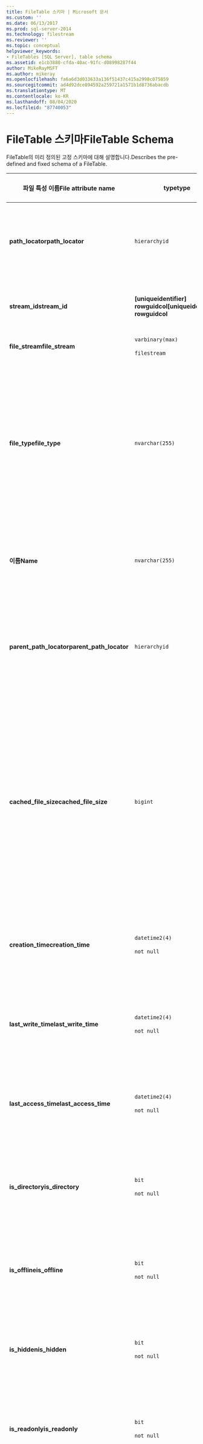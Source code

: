 ```yaml
---
title: FileTable 스키마 | Microsoft 문서
ms.custom: ''
ms.date: 06/13/2017
ms.prod: sql-server-2014
ms.technology: filestream
ms.reviewer: ''
ms.topic: conceptual
helpviewer_keywords:
- FileTables [SQL Server], table schema
ms.assetid: e1cb3880-cfda-40ac-91fc-d08998287f44
author: MikeRayMSFT
ms.author: mikeray
ms.openlocfilehash: fa6a6d3d033633a136f51437c415a2998c075859
ms.sourcegitcommit: ad4d92dce894592a259721a1571b1d8736abacdb
ms.translationtype: MT
ms.contentlocale: ko-KR
ms.lasthandoff: 08/04/2020
ms.locfileid: "87740053"
---
```

# <a name="filetable-schema"></a><span data-ttu-id="c72d1-102">FileTable 스키마</span><span class="sxs-lookup"><span data-stu-id="c72d1-102">FileTable Schema</span></span>
  <span data-ttu-id="c72d1-103">FileTable의 미리 정의된 고정 스키마에 대해 설명합니다.</span><span class="sxs-lookup"><span data-stu-id="c72d1-103">Describes the pre-defined and fixed schema of a FileTable.</span></span>  
  
|<span data-ttu-id="c72d1-104">파일 특성 이름</span><span class="sxs-lookup"><span data-stu-id="c72d1-104">File attribute name</span></span>|<span data-ttu-id="c72d1-105">type</span><span class="sxs-lookup"><span data-stu-id="c72d1-105">type</span></span>|<span data-ttu-id="c72d1-106">크기</span><span class="sxs-lookup"><span data-stu-id="c72d1-106">Size</span></span>|<span data-ttu-id="c72d1-107">기본값</span><span class="sxs-lookup"><span data-stu-id="c72d1-107">Default</span></span>|<span data-ttu-id="c72d1-108">Description</span><span class="sxs-lookup"><span data-stu-id="c72d1-108">Description</span></span>|<span data-ttu-id="c72d1-109">파일 시스템 접근성</span><span class="sxs-lookup"><span data-stu-id="c72d1-109">File system accessibility</span></span>|  
|-------------------------|----------|----------|-------------|-----------------|-------------------------------|  
|<span data-ttu-id="c72d1-110">**path_locator**</span><span class="sxs-lookup"><span data-stu-id="c72d1-110">**path_locator**</span></span>|`hierarchyid`|<span data-ttu-id="c72d1-111">변수</span><span class="sxs-lookup"><span data-stu-id="c72d1-111">variable</span></span>|<span data-ttu-id="c72d1-112">이 항목의 위치를 식별하는 `hierarchyid`입니다.</span><span class="sxs-lookup"><span data-stu-id="c72d1-112">A `hierarchyid` that identifies the position of this item.</span></span>|<span data-ttu-id="c72d1-113">계층적 FileNamespace에서 이 노드의 위치입니다.</span><span class="sxs-lookup"><span data-stu-id="c72d1-113">The position of this node in the hierarchical FileNamespace.</span></span><br /><br /> <span data-ttu-id="c72d1-114">테이블의 기본 키입니다.</span><span class="sxs-lookup"><span data-stu-id="c72d1-114">Primary key for the table.</span></span>|<span data-ttu-id="c72d1-115">Windows 경로 값을 설정하여 만들고 수정할 수 있습니다.</span><span class="sxs-lookup"><span data-stu-id="c72d1-115">Can be created and modified by setting the Windows path values.</span></span>|  
|<span data-ttu-id="c72d1-116">**stream_id**</span><span class="sxs-lookup"><span data-stu-id="c72d1-116">**stream_id**</span></span>|<span data-ttu-id="c72d1-117">**[uniqueidentifier] rowguidcol**</span><span class="sxs-lookup"><span data-stu-id="c72d1-117">**[uniqueidentifier] rowguidcol**</span></span>||<span data-ttu-id="c72d1-118">`NEWID()` 함수에서 반환되는 값</span><span class="sxs-lookup"><span data-stu-id="c72d1-118">A value returned by the `NEWID()` function.</span></span>|<span data-ttu-id="c72d1-119">FILESTREAM 데이터의 고유 ID입니다.</span><span class="sxs-lookup"><span data-stu-id="c72d1-119">A unique ID for the FILESTREAM data.</span></span>|<span data-ttu-id="c72d1-120">해당 사항 없음</span><span class="sxs-lookup"><span data-stu-id="c72d1-120">Not applicable.</span></span>|  
|<span data-ttu-id="c72d1-121">**file_stream**</span><span class="sxs-lookup"><span data-stu-id="c72d1-121">**file_stream**</span></span>|`varbinary(max)`<br /><br /> `filestream`|<span data-ttu-id="c72d1-122">변수</span><span class="sxs-lookup"><span data-stu-id="c72d1-122">variable</span></span>|<span data-ttu-id="c72d1-123">NULL</span><span class="sxs-lookup"><span data-stu-id="c72d1-123">NULL</span></span>|<span data-ttu-id="c72d1-124">FILESTREAM 데이터를 포함합니다.</span><span class="sxs-lookup"><span data-stu-id="c72d1-124">Contains the FILESTREAM data.</span></span>|<span data-ttu-id="c72d1-125">해당 사항 없음</span><span class="sxs-lookup"><span data-stu-id="c72d1-125">Not applicable.</span></span>|  
|<span data-ttu-id="c72d1-126">**file_type**</span><span class="sxs-lookup"><span data-stu-id="c72d1-126">**file_type**</span></span>|`nvarchar(255)`|<span data-ttu-id="c72d1-127">변수</span><span class="sxs-lookup"><span data-stu-id="c72d1-127">variable</span></span>|<span data-ttu-id="c72d1-128">NULL</span><span class="sxs-lookup"><span data-stu-id="c72d1-128">NULL.</span></span><br /><br /> <span data-ttu-id="c72d1-129">파일 시스템에서 만들기 또는 이름 바꾸기 작업을 수행하면 해당 이름에서 파일 확장명 값이 채워집니다.</span><span class="sxs-lookup"><span data-stu-id="c72d1-129">A create or rename operation in the file system populates the file extension value from the name.</span></span>|<span data-ttu-id="c72d1-130">파일의 유형을 나타냅니다.</span><span class="sxs-lookup"><span data-stu-id="c72d1-130">Represents the type of the file.</span></span><br /><br /> <span data-ttu-id="c72d1-131">전체 텍스트 인덱스를 만들 때 이 열을 `TYPE COLUMN`으로 사용할 수 있습니다.</span><span class="sxs-lookup"><span data-stu-id="c72d1-131">This column can be used as the `TYPE COLUMN` when you create a full-text index.</span></span><br /><br /> <span data-ttu-id="c72d1-132">**file_type** 은 지속형 계산 열입니다.</span><span class="sxs-lookup"><span data-stu-id="c72d1-132">**file_type** is a persisted computed column.</span></span>|<span data-ttu-id="c72d1-133">자동으로 계산되며,</span><span class="sxs-lookup"><span data-stu-id="c72d1-133">Calculated automatically.</span></span> <span data-ttu-id="c72d1-134">수동으로 설정할 수 없습니다.</span><span class="sxs-lookup"><span data-stu-id="c72d1-134">Cannot be set.</span></span>|  
|<span data-ttu-id="c72d1-135">**이름**</span><span class="sxs-lookup"><span data-stu-id="c72d1-135">**Name**</span></span>|`nvarchar(255)`|<span data-ttu-id="c72d1-136">변수</span><span class="sxs-lookup"><span data-stu-id="c72d1-136">variable</span></span>|<span data-ttu-id="c72d1-137">GUID 값</span><span class="sxs-lookup"><span data-stu-id="c72d1-137">GUID value.</span></span>|<span data-ttu-id="c72d1-138">파일 또는 디렉터리 이름입니다.</span><span class="sxs-lookup"><span data-stu-id="c72d1-138">The file or directory name.</span></span>|<span data-ttu-id="c72d1-139">Windows API를 사용하여 만들거나 수정할 수 있습니다.</span><span class="sxs-lookup"><span data-stu-id="c72d1-139">Can be created or modified by using Windows APIs.</span></span>|  
|<span data-ttu-id="c72d1-140">**parent_path_locator**</span><span class="sxs-lookup"><span data-stu-id="c72d1-140">**parent_path_locator**</span></span>|`hierarchyid`|<span data-ttu-id="c72d1-141">변수</span><span class="sxs-lookup"><span data-stu-id="c72d1-141">variable</span></span>|<span data-ttu-id="c72d1-142">이 항목을 포함하는 디렉터리를 식별하는 `hierarchyid`입니다.</span><span class="sxs-lookup"><span data-stu-id="c72d1-142">A `hierarchyid` that identifies the directory that contains this item.</span></span>|<span data-ttu-id="c72d1-143">포함 디렉터리의 `hierarchyid`입니다.</span><span class="sxs-lookup"><span data-stu-id="c72d1-143">The `hierarchyid` of the containing directory.</span></span><br /><br /> <span data-ttu-id="c72d1-144">**parent_path_locator** 는 지속형 계산 열입니다.</span><span class="sxs-lookup"><span data-stu-id="c72d1-144">**parent_path_locator** is a persisted computed column.</span></span>|<span data-ttu-id="c72d1-145">자동으로 계산되며,</span><span class="sxs-lookup"><span data-stu-id="c72d1-145">Calculated automatically.</span></span> <span data-ttu-id="c72d1-146">수동으로 설정할 수 없습니다.</span><span class="sxs-lookup"><span data-stu-id="c72d1-146">Cannot be set.</span></span>|  
|<span data-ttu-id="c72d1-147">**cached_file_size**</span><span class="sxs-lookup"><span data-stu-id="c72d1-147">**cached_file_size**</span></span>|`bigint`|||<span data-ttu-id="c72d1-148">FILESTREAM 데이터의 크기(바이트)입니다.</span><span class="sxs-lookup"><span data-stu-id="c72d1-148">The size in bytes of the FILESTREAM data.</span></span><br /><br /> <span data-ttu-id="c72d1-149">**cached_file_size** 는 지속형 계산 열입니다.</span><span class="sxs-lookup"><span data-stu-id="c72d1-149">**cached_file_size** is a persisted computed column.</span></span>|<span data-ttu-id="c72d1-150">캐시된 파일 크기는 자동으로 최신 상태로 업데이트되지만 특수한 상황에서는 동기화되지 않을 수 있습니다.</span><span class="sxs-lookup"><span data-stu-id="c72d1-150">Although the cached file size is automatically kept up to date, it can go out of sync in unusual circumstances.</span></span> <span data-ttu-id="c72d1-151">정확한 크기를 계산하려면 `DATALENGTH()` 함수를 사용합니다.</span><span class="sxs-lookup"><span data-stu-id="c72d1-151">To calculate the exact size, use the `DATALENGTH()` function.</span></span>|  
|<span data-ttu-id="c72d1-152">**creation_time**</span><span class="sxs-lookup"><span data-stu-id="c72d1-152">**creation_time**</span></span>|`datetime2(4)`<br /><br /> `not null`|<span data-ttu-id="c72d1-153">8바이트</span><span class="sxs-lookup"><span data-stu-id="c72d1-153">8 bytes</span></span>|<span data-ttu-id="c72d1-154">현재 시간입니다.</span><span class="sxs-lookup"><span data-stu-id="c72d1-154">Current time.</span></span>|<span data-ttu-id="c72d1-155">파일을 만든 날짜와 시간입니다.</span><span class="sxs-lookup"><span data-stu-id="c72d1-155">The date and time that the file was created.</span></span>|<span data-ttu-id="c72d1-156">자동으로 계산되며,</span><span class="sxs-lookup"><span data-stu-id="c72d1-156">Calculated automatically.</span></span> <span data-ttu-id="c72d1-157">Windows API를 사용하여 설정할 수도 있습니다.</span><span class="sxs-lookup"><span data-stu-id="c72d1-157">Can also be set by using Windows APIs.</span></span>|  
|<span data-ttu-id="c72d1-158">**last_write_time**</span><span class="sxs-lookup"><span data-stu-id="c72d1-158">**last_write_time**</span></span>|`datetime2(4)`<br /><br /> `not null`|<span data-ttu-id="c72d1-159">8바이트</span><span class="sxs-lookup"><span data-stu-id="c72d1-159">8 bytes</span></span>|<span data-ttu-id="c72d1-160">현재 시간입니다.</span><span class="sxs-lookup"><span data-stu-id="c72d1-160">Current time.</span></span>|<span data-ttu-id="c72d1-161">파일을 마지막으로 업데이트한 날짜와 시간입니다.</span><span class="sxs-lookup"><span data-stu-id="c72d1-161">The date and time that the file was last updated.</span></span>|<span data-ttu-id="c72d1-162">자동으로 계산되며,</span><span class="sxs-lookup"><span data-stu-id="c72d1-162">Calculated automatically.</span></span> <span data-ttu-id="c72d1-163">Windows API를 사용하여 설정할 수도 있습니다.</span><span class="sxs-lookup"><span data-stu-id="c72d1-163">Can also be set by using Windows APIs.</span></span>|  
|<span data-ttu-id="c72d1-164">**last_access_time**</span><span class="sxs-lookup"><span data-stu-id="c72d1-164">**last_access_time**</span></span>|`datetime2(4)`<br /><br /> `not null`|<span data-ttu-id="c72d1-165">8바이트</span><span class="sxs-lookup"><span data-stu-id="c72d1-165">8 bytes</span></span>|<span data-ttu-id="c72d1-166">현재 시간입니다.</span><span class="sxs-lookup"><span data-stu-id="c72d1-166">Current time.</span></span>|<span data-ttu-id="c72d1-167">파일에 마지막으로 액세스한 날짜와 시간입니다.</span><span class="sxs-lookup"><span data-stu-id="c72d1-167">The date and time that the file was last accessed.</span></span>|<span data-ttu-id="c72d1-168">자동으로 계산되며,</span><span class="sxs-lookup"><span data-stu-id="c72d1-168">Calculated automatically.</span></span> <span data-ttu-id="c72d1-169">Windows API를 사용하여 설정할 수도 있습니다.</span><span class="sxs-lookup"><span data-stu-id="c72d1-169">Can also be set by using Windows APIs.</span></span>|  
|<span data-ttu-id="c72d1-170">**is_directory**</span><span class="sxs-lookup"><span data-stu-id="c72d1-170">**is_directory**</span></span>|`bit`<br /><br /> `not null`|<span data-ttu-id="c72d1-171">1바이트</span><span class="sxs-lookup"><span data-stu-id="c72d1-171">1 byte</span></span>|<span data-ttu-id="c72d1-172">FALSE</span><span class="sxs-lookup"><span data-stu-id="c72d1-172">FALSE</span></span>|<span data-ttu-id="c72d1-173">행이 디렉터리를 나타내는지 여부를 표시합니다.</span><span class="sxs-lookup"><span data-stu-id="c72d1-173">Indicates whether the row represents a directory.</span></span> <span data-ttu-id="c72d1-174">이 값은 자동으로 계산되며, 수동으로 설정할 수 없습니다.</span><span class="sxs-lookup"><span data-stu-id="c72d1-174">This value is calculated automatically, and cannot be set.</span></span>|<span data-ttu-id="c72d1-175">자동으로 계산되며,</span><span class="sxs-lookup"><span data-stu-id="c72d1-175">Calculated automatically.</span></span> <span data-ttu-id="c72d1-176">수동으로 설정할 수 없습니다.</span><span class="sxs-lookup"><span data-stu-id="c72d1-176">Cannot be set.</span></span>|  
|<span data-ttu-id="c72d1-177">**is_offline**</span><span class="sxs-lookup"><span data-stu-id="c72d1-177">**is_offline**</span></span>|`bit`<br /><br /> `not null`|<span data-ttu-id="c72d1-178">1바이트</span><span class="sxs-lookup"><span data-stu-id="c72d1-178">1 byte</span></span>|<span data-ttu-id="c72d1-179">FALSE</span><span class="sxs-lookup"><span data-stu-id="c72d1-179">FALSE</span></span>|<span data-ttu-id="c72d1-180">오프라인 파일 특성입니다.</span><span class="sxs-lookup"><span data-stu-id="c72d1-180">Offline file attribute.</span></span>|<span data-ttu-id="c72d1-181">자동으로 계산되며,</span><span class="sxs-lookup"><span data-stu-id="c72d1-181">Calculated automatically.</span></span> <span data-ttu-id="c72d1-182">Windows API를 사용하여 설정할 수도 있습니다.</span><span class="sxs-lookup"><span data-stu-id="c72d1-182">Can also be set by using Windows APIs.</span></span>|  
|<span data-ttu-id="c72d1-183">**is_hidden**</span><span class="sxs-lookup"><span data-stu-id="c72d1-183">**is_hidden**</span></span>|`bit`<br /><br /> `not null`|<span data-ttu-id="c72d1-184">1바이트</span><span class="sxs-lookup"><span data-stu-id="c72d1-184">1 byte</span></span>|<span data-ttu-id="c72d1-185">FALSE</span><span class="sxs-lookup"><span data-stu-id="c72d1-185">FALSE</span></span>|<span data-ttu-id="c72d1-186">숨겨진 파일 특성입니다.</span><span class="sxs-lookup"><span data-stu-id="c72d1-186">Hidden file attribute.</span></span>|<span data-ttu-id="c72d1-187">자동으로 계산되며,</span><span class="sxs-lookup"><span data-stu-id="c72d1-187">Calculated automatically.</span></span> <span data-ttu-id="c72d1-188">Windows API를 사용하여 설정할 수도 있습니다.</span><span class="sxs-lookup"><span data-stu-id="c72d1-188">Can also be set by using Windows APIs.</span></span>|  
|<span data-ttu-id="c72d1-189">**is_readonly**</span><span class="sxs-lookup"><span data-stu-id="c72d1-189">**is_readonly**</span></span>|`bit`<br /><br /> `not null`|<span data-ttu-id="c72d1-190">1바이트</span><span class="sxs-lookup"><span data-stu-id="c72d1-190">1 byte</span></span>|<span data-ttu-id="c72d1-191">FALSE</span><span class="sxs-lookup"><span data-stu-id="c72d1-191">FALSE</span></span>|<span data-ttu-id="c72d1-192">읽기 전용 파일 특성입니다.</span><span class="sxs-lookup"><span data-stu-id="c72d1-192">Read-only  file attribute.</span></span>|<span data-ttu-id="c72d1-193">자동으로 계산되며,</span><span class="sxs-lookup"><span data-stu-id="c72d1-193">Calculated automatically.</span></span> <span data-ttu-id="c72d1-194">Windows API를 사용하여 설정할 수도 있습니다.</span><span class="sxs-lookup"><span data-stu-id="c72d1-194">Can also be set by using Windows APIs.</span></span>|  
|<span data-ttu-id="c72d1-195">**is_archive**</span><span class="sxs-lookup"><span data-stu-id="c72d1-195">**is_archive**</span></span>|`bit`<br /><br /> `not null`|<span data-ttu-id="c72d1-196">1바이트</span><span class="sxs-lookup"><span data-stu-id="c72d1-196">1 byte</span></span>|<span data-ttu-id="c72d1-197">FALSE</span><span class="sxs-lookup"><span data-stu-id="c72d1-197">FALSE</span></span>|<span data-ttu-id="c72d1-198">보관 특성입니다.</span><span class="sxs-lookup"><span data-stu-id="c72d1-198">Archive attribute.</span></span>|<span data-ttu-id="c72d1-199">자동으로 계산되며,</span><span class="sxs-lookup"><span data-stu-id="c72d1-199">Calculated automatically.</span></span> <span data-ttu-id="c72d1-200">Windows API를 사용하여 설정할 수도 있습니다.</span><span class="sxs-lookup"><span data-stu-id="c72d1-200">Can also be set by using Windows APIs.</span></span>|  
|<span data-ttu-id="c72d1-201">**is_system**</span><span class="sxs-lookup"><span data-stu-id="c72d1-201">**is_system**</span></span>|`bit`<br /><br /> `not null`|<span data-ttu-id="c72d1-202">1바이트</span><span class="sxs-lookup"><span data-stu-id="c72d1-202">1 byte</span></span>|<span data-ttu-id="c72d1-203">FALSE</span><span class="sxs-lookup"><span data-stu-id="c72d1-203">FALSE</span></span>|<span data-ttu-id="c72d1-204">시스템 파일 특성입니다.</span><span class="sxs-lookup"><span data-stu-id="c72d1-204">System file attribute.</span></span>|<span data-ttu-id="c72d1-205">자동으로 계산되며,</span><span class="sxs-lookup"><span data-stu-id="c72d1-205">Calculated automatically.</span></span> <span data-ttu-id="c72d1-206">Windows API를 사용하여 설정할 수도 있습니다.</span><span class="sxs-lookup"><span data-stu-id="c72d1-206">Can also be set by using Windows APIs.</span></span>|  
|<span data-ttu-id="c72d1-207">**is_temporary**</span><span class="sxs-lookup"><span data-stu-id="c72d1-207">**is_temporary**</span></span>|`bit`<br /><br /> `not null`|<span data-ttu-id="c72d1-208">1바이트</span><span class="sxs-lookup"><span data-stu-id="c72d1-208">1 byte</span></span>|<span data-ttu-id="c72d1-209">FALSE</span><span class="sxs-lookup"><span data-stu-id="c72d1-209">FALSE</span></span>|<span data-ttu-id="c72d1-210">임시 파일 특성입니다.</span><span class="sxs-lookup"><span data-stu-id="c72d1-210">Temporary file attribute.</span></span>|<span data-ttu-id="c72d1-211">자동으로 계산되며,</span><span class="sxs-lookup"><span data-stu-id="c72d1-211">Calculated automatically.</span></span> <span data-ttu-id="c72d1-212">Windows API를 사용하여 설정할 수도 있습니다.</span><span class="sxs-lookup"><span data-stu-id="c72d1-212">Can also be set by using Windows APIs.</span></span>|  
  
## <a name="see-also"></a><span data-ttu-id="c72d1-213">참고 항목</span><span class="sxs-lookup"><span data-stu-id="c72d1-213">See Also</span></span>  
 [<span data-ttu-id="c72d1-214">FileTable 만들기, 변경 및 삭제</span><span class="sxs-lookup"><span data-stu-id="c72d1-214">Create, Alter, and Drop FileTables</span></span>](create-alter-and-drop-filetables.md)  
  
  
